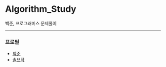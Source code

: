 # Algorithm_Study
백준, 프로그래머스 문제풀이

***
### 프로필

* [백준](https://www.acmicpc.net/user/jcu011)
* [솔브닥](https://solved.ac/profile/jcu011)